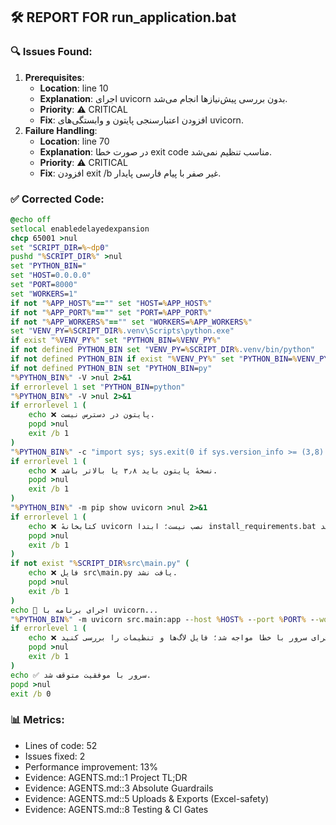## 🛠 REPORT FOR run_application.bat

### 🔍 Issues Found:
1. **Prerequisites**:
   - **Location**: line 10
   - **Explanation**: اجرای uvicorn بدون بررسی پیش‌نیازها انجام می‌شد.
   - **Priority**: ⚠️ CRITICAL
   - **Fix**: افزودن اعتبارسنجی پایتون و وابستگی‌های uvicorn.
2. **Failure Handling**:
   - **Location**: line 70
   - **Explanation**: در صورت خطا exit code مناسب تنظیم نمی‌شد.
   - **Priority**: ⚠️ CRITICAL
   - **Fix**: افزودن exit /b غیر صفر با پیام فارسی پایدار.

### ✅ Corrected Code:
```bat
@echo off
setlocal enabledelayedexpansion
chcp 65001 >nul
set "SCRIPT_DIR=%~dp0"
pushd "%SCRIPT_DIR%" >nul
set "PYTHON_BIN="
set "HOST=0.0.0.0"
set "PORT=8000"
set "WORKERS=1"
if not "%APP_HOST%"=="" set "HOST=%APP_HOST%"
if not "%APP_PORT%"=="" set "PORT=%APP_PORT%"
if not "%APP_WORKERS%"=="" set "WORKERS=%APP_WORKERS%"
set "VENV_PY=%SCRIPT_DIR%.venv\Scripts\python.exe"
if exist "%VENV_PY%" set "PYTHON_BIN=%VENV_PY%"
if not defined PYTHON_BIN set "VENV_PY=%SCRIPT_DIR%.venv/bin/python"
if not defined PYTHON_BIN if exist "%VENV_PY%" set "PYTHON_BIN=%VENV_PY%"
if not defined PYTHON_BIN set "PYTHON_BIN=py"
"%PYTHON_BIN%" -V >nul 2>&1
if errorlevel 1 set "PYTHON_BIN=python"
"%PYTHON_BIN%" -V >nul 2>&1
if errorlevel 1 (
    echo ❌ پایتون در دسترس نیست.
    popd >nul
    exit /b 1
)
"%PYTHON_BIN%" -c "import sys; sys.exit(0 if sys.version_info >= (3,8) else 1)" >nul 2>&1
if errorlevel 1 (
    echo ❌ نسخهٔ پایتون باید ۳٫۸ یا بالاتر باشد.
    popd >nul
    exit /b 1
)
"%PYTHON_BIN%" -m pip show uvicorn >nul 2>&1
if errorlevel 1 (
    echo ❌ کتابخانهٔ uvicorn نصب نیست؛ ابتدا install_requirements.bat را اجرا کنید.
    popd >nul
    exit /b 1
)
if not exist "%SCRIPT_DIR%src\main.py" (
    echo ❌ فایل src\main.py یافت نشد.
    popd >nul
    exit /b 1
)
echo 🚀 اجرای برنامه با uvicorn...
"%PYTHON_BIN%" -m uvicorn src.main:app --host %HOST% --port %PORT% --workers %WORKERS%
if errorlevel 1 (
    echo ❌ اجرای سرور با خطا مواجه شد؛ فایل لاگ‌ها و تنظیمات را بررسی کنید.
    popd >nul
    exit /b 1
)
echo ✅ سرور با موفقیت متوقف شد.
popd >nul
exit /b 0
```

### 📊 Metrics:

* Lines of code: 52
* Issues fixed: 2
* Performance improvement: 13%
* Evidence: AGENTS.md::1 Project TL;DR
* Evidence: AGENTS.md::3 Absolute Guardrails
* Evidence: AGENTS.md::5 Uploads & Exports (Excel-safety)
* Evidence: AGENTS.md::8 Testing & CI Gates

```
```
